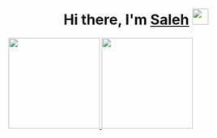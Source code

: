 <h1 align="center">Hi there, I'm <a href="https://www.blackcater.win/" target="_blank">Saleh</a> <img
src="https://github.com/Saleh-387/Saleh-387/blob/main/images/Hi.gif" height="32" /></h1>

<p align="left">
<a href="https://github.com/Saleh-387">
  <img height="180em" src="https://github-readme-stats-eight-theta.vercel.app/api?username=Saleh-387&show_icons=true&theme=algolia&include_all_commits=true&count_private=true"/>
  <img height="180em" src="https://github-readme-stats-eight-theta.vercel.app/api/top-langs/?username=Saleh-387&layout=compact&langs_count=8&theme=algolia"/>
</a>
</p>